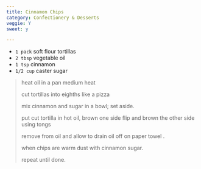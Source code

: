 ```yaml
---
title: Cinnamon Chips 
category: Confectionery & Desserts
veggie: Y
sweet: y 

--- 
```

* `1 pack` soft flour tortillas
* `2 tbsp` vegetable oil
* `1 tsp` cinnamon
* `1/2 cup` caster sugar
 
> heat oil in a pan medium heat
>
> cut tortillas into eighths like a pizza
>
> mix cinnamon and sugar in a bowl; set aside.
>
> put cut tortilla in hot oil, brown one side flip and brown the other side using tongs
>
> remove from oil and allow to drain oil off on paper towel .
>
> when chips are warm dust with cinnamon sugar.
>
> repeat until done.

